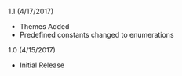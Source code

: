 1.1 (4/17/2017)

* Themes Added
* Predefined constants changed to enumerations

1.0 (4/15/2017)

* Initial Release
